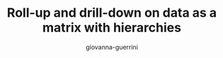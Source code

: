 ---
title: "Roll-up and drill-down on data as a matrix with hierarchies"
author: "giovanna-guerrini"
Discipline: Databases
ConceptualAdvantage: "Refines the matrix/spreadsheet analogy with dimensional hierarchies"
DrawsAttentionTo: "different granularity levels in dimensions"
Topic: IR and data mining
Domain: 
Form: Visual Representation
OriginSource: "Elmasri, R., & Navathe, S. B. (2015). Fundamentals of Database Systems. 7 ed. Addison-Wesley."
image: "99_1.png,99_2.png"
Mapping:
  dimensions :  axes
  axis outer legend :  coarser granularity value
  axis inner legend :  finer granularity value
---